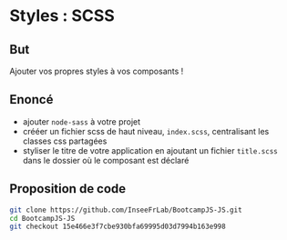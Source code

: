 # Styles : SCSS

## But

Ajouter vos propres styles à vos composants !

## Enoncé

- ajouter `node-sass` à votre projet
- crééer un fichier scss de haut niveau, `index.scss`, centralisant les classes css partagées
- styliser le titre de votre application en ajoutant un fichier `title.scss` dans le dossier où le composant est déclaré

## Proposition de code

```bash
git clone https://github.com/InseeFrLab/BootcampJS-JS.git
cd BootcampJS-JS
git checkout 15e466e3f7cbe930bfa69995d03d7994b163e998
```
